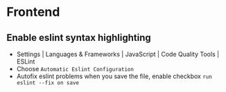 # Frontend

## Enable eslint syntax highlighting
- Settings | Languages & Frameworks | JavaScript | Code Quality Tools | ESLint
- Choose `Automatic Eslint Configuration`
- Autofix eslint problems when you save the file, enable checkbox `run eslint --fix on save`

